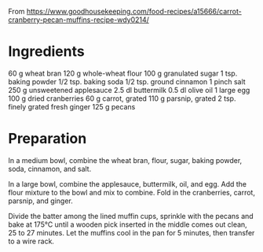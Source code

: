 From https://www.goodhousekeeping.com/food-recipes/a15666/carrot-cranberry-pecan-muffins-recipe-wdy0214/

Ingredients
===========

60 g wheat bran
120 g whole-wheat flour
100 g granulated sugar
1 tsp. baking powder
1/2 tsp. baking soda
1/2 tsp. ground cinnamon
1 pinch salt
250 g unsweetened applesauce
2.5 dl buttermilk
0.5 dl olive oil
1 large egg
100 g dried cranberries
60 g carrot, grated
110 g parsnip, grated
2 tsp. finely grated fresh ginger
125 g pecans

Preparation
===========

In a medium bowl, combine the wheat bran, flour, sugar, baking powder, soda, cinnamon, and salt.

In a large bowl, combine the applesauce, buttermilk, oil, and egg. Add the flour mixture to the bowl and mix to combine. Fold in the cranberries, carrot, parsnip, and ginger.

Divide the batter among the lined muffin cups, sprinkle with the pecans and bake at 175°C until a wooden pick inserted in the middle comes out clean, 25 to 27 minutes. Let the muffins cool in the pan for 5 minutes, then transfer to a wire rack.